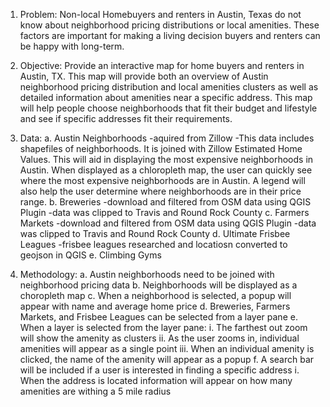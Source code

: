 1.	Problem: Non-local Homebuyers and renters in Austin, Texas do not know about neighborhood pricing distributions or local amenities. These factors are important for making a living decision buyers and renters can be happy with long-term. 

2.	Objective: Provide an interactive map for home buyers and renters in Austin, TX. This map will provide both an overview of Austin neighborhood pricing distribution and local amenities clusters as well as detailed information about amenities near a specific address. This map will help people choose neighborhoods that fit their budget and lifestyle and see if specific addresses fit their requirements.   

3.	Data: 
a.	Austin Neighborhoods 
    -aquired from Zillow 
    -This data includes shapefiles of neighborhoods. It is joined with Zillow Estimated Home Values. This will aid in displaying 
      the most expensive neighborhoods in Austin. When displayed as a chloropleth map, the user can quickly see where the most         expensive neighborhoods are in Austin. A legend will also help the user determine where neighborhoods are in their price
      range. 
b.	Breweries
     -download and filtered from OSM data using QGIS Plugin 
     -data was clipped to Travis and Round Rock County 
c.	Farmers Markets 
    -download and filtered from OSM data using QGIS Plugin
    -data was clipped to Travis and Round Rock County 
d.	Ultimate Frisbee Leagues 
    -frisbee leagues researched and locatiosn converted to geojson in QGIS 
e. Climbing Gyms 
  

4.	Methodology: 
a.	Austin neighborhoods need to be joined with neighborhood pricing data 
b.	Neighborhoods will be displayed as a choropleth map 
c.	When a neighborhood is selected, a popup will appear with name and average home price 
d.	Breweries, Farmers Markets, and Frisbee Leagues can be selected from a layer pane 
e.	When a layer is selected from the layer pane: 
i.	The farthest out zoom will show the amenity as clusters 
ii.	As the user zooms in, individual amenities will appear as a single point 
iii.	When an individual amenity is clicked, the name of the amenity will appear as a popup 
f.	 A search bar will be included if a user is interested in finding a specific address 
i.	When the address is located information will appear on how many amenities are withing a 5 mile radius 


